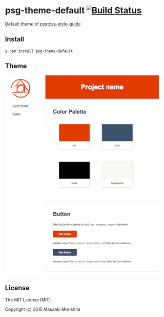 # psg-theme-default [![Build Status](https://travis-ci.org/morishitter/psg-theme-default.svg)](https://travis-ci.org/morishitter/psg-theme-default)

Default theme of [postcss-style-guide](https://github.com/morishitter/postcss-style-guide)

## Install

```shell
$ npm install psg-theme-default
```

## Theme

![Default style guide design](./default-theme.png)

## License

The MIT License (MIT)

Copyright (c) 2015 Masaaki Morishita
